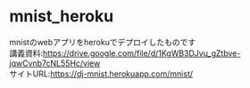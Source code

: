 # mnist_heroku
mnistのwebアプリをherokuでデプロイしたものです <br>
講義資料:https://drive.google.com/file/d/1KgWB3DJvu_gZtbve-jqwCvnb7cNL55Hc/view <br>
サイトURL:https://dj-mnist.herokuapp.com/mnist/
